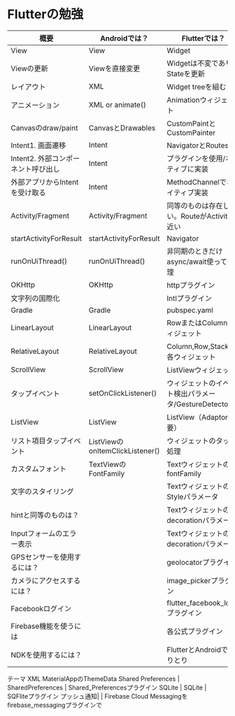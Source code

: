 # Flutterの勉強

概要|	Androidでは？|	Flutterでは？
|-|-|-|
View | View |	Widget
Viewの更新 |	Viewを直接変更 | Widgetは不変でありStateを更新
レイアウト |	XML	| Widget treeを組む
アニメーション |	XML or animate() | Animationウィジェット
Canvasのdraw/paint | CanvasとDrawables | CustomPaintとCustomPainter
Intent1. 画面遷移 |	Intent	| NavigatorとRoutes
Intent2. 外部コンポーネント呼び出し |Intent	| プラグインを使用/ネイティブに実装
外部アプリからIntentを受け取る | Intent |	MethodChannelでネイティブ実装
Activity/Fragment | Activity/Fragment|	同等のものは存在しない。RouteがActivityに近い
startActivityForResult|	startActivityForResult |	Navigator
runOnUiThread() |	runOnUiThread()	| 非同期のときだけasync/await使って処理
OKHttp|	OKHttp |	httpプラグイン
文字列の国際化 | |	Intlプラグイン
Gradle	| Gradle |	pubspec.yaml
LinearLayout |	LinearLayout|	RowまたはColumnウィジェット
RelativeLayout	| RelativeLayout	| Column,Row,Stackの各ウィジェット
ScrollView|	ScrollView	| ListViewウィジェット
タップイベント	| setOnClickListener()	| ウィジェットのイベント検出パラメータ/GestureDetector
ListView	| ListView	|ListView（Adaptor不要）
リスト項目タップイベント	| ListViewのonItemClickListener()	| ウィジェットのタップ処理
カスタムフォント | TextViewのFontFamily |	TextウィジェットのfontFamily
文字のスタイリング	|	| TextウィジェットのStyleパラメータ
hintと同等のものは？|	|Textウィジェットのdecorationパラメータ
Inputフォームのエラー表示	| |	Textウィジェットのdecorationパラメータ
GPSセンサーを使用するには？	| |	geolocatorプラグイン
カメラにアクセスするには？	| |	image_pickerプラグイン
Facebookログイン	| |	flutter_facebook_loginプラグイン
Firebase機能を使うには	| |	各公式プラグイン
NDKを使用するには？	|  | FlutterとAndroidでやりとり
テーマ	XML	MaterialAppのThemeData
Shared Preferences |	SharedPreferences	| Shared_Preferencesプラグイン
SQLite	| SQLite	| SQFliteプラグイン
プッシュ通知| 	|	Firebase Cloud Messagingをfirebase_messagingプラグインで
